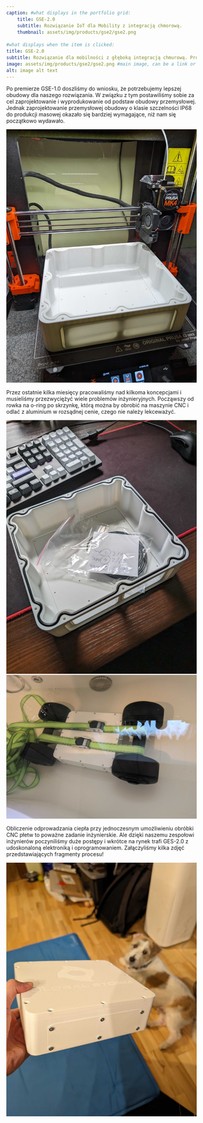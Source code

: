 ```yaml
---
caption: #what displays in the portfolio grid:
    title: GSE-2.0
    subtitle: Rozwiązanie IoT dla Mobility z integracją chmorową.
    thumbnail: assets/img/products/gse2/gse2.png
  
#what displays when the item is clicked:
title: GSE-2.0
subtitle: Rozwiązanie dla mobilności z głęboką integracją chmurową. Produkt ten został w pełni zaprojektowany i wyprodukowany wewnętrznie przez nasz zespół inżynierów w Global Storm. Jego konkurencyjna cena sprawia, że stanowi ono opłacalne rozwiązanie dla różnorodnych zastosowań o ograniczonym budżecie.
image: assets/img/products/gse2/gse2.png #main image, can be a link or a file in assets/img/portfolio
alt: image alt text
---
```


Po premierze GSE-1.0 doszliśmy do wniosku, że potrzebujemy lepszej obudowy dla naszego rozwiązania. W związku z tym postawiliśmy sobie za cel zaprojektowanie i wyprodukowanie od podstaw obudowy przemysłowej. Jednak zaprojektowanie przemysłowej obudowy o klasie szczelności IP68 do produkcji masowej okazało się bardziej wymagające, niż nam się początkowo wydawało.

![3D Printing Case](/assets/img/products/gse2/1.jpg "3D Printing Case")

Przez ostatnie kilka miesięcy pracowaliśmy nad kilkoma koncepcjami i musieliśmy przezwyciężyć wiele problemów inżynieryjnych. Począwszy od rowka na o-ring po skrzynkę, którą można by obrobić na maszynie CNC i odlać z aluminium w rozsądnej cenie, czego nie należy lekceważyć.

![Case with o-ring](/assets/img/products/gse2/2.jpg "Case with o-ring")
![Case water test](/assets/img/products/gse2/4.jpg "Case water test")

Obliczenie odprowadzania ciepła przy jednoczesnym umożliwieniu obróbki CNC płetw to poważne zadanie inżynierskie. Ale dzięki naszemu zespołowi inżynierów poczyniliśmy duże postępy i wkrótce na rynek trafi GES-2.0 z udoskonaloną elektroniką i oprogramowaniem. Załączyliśmy kilka zdjęć przedstawiających fragmenty procesu!

![Case with o-ring](/assets/img/products/gse2/3.jpg "Case with o-ring")


